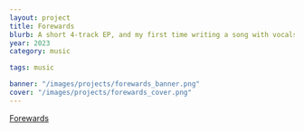 ```yaml
---
layout: project
title: Forewards
blurb: A short 4-track EP, and my first time writing a song with vocals.
year: 2023
category: music

tags: music

banner: "/images/projects/forewards_banner.png"
cover: "/images/projects/forewards_cover.png"
---
```

[Forewards](https://kimeraroyal.bandcamp.com/album/forewards)